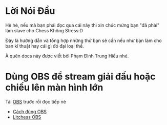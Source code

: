 # Lời Nói Đầu

Hè hè, nếu mà bạn phải đọc qua cái này thì xin chúc mừng bạn "đã phải" làm slave cho Chess Không Stress:D

Đây là hướng dẫn và tổng hợp những thứ bạn sẽ cần nếu như bạn làm cho ban kĩ thuật hay cái gì đó đại loại thế.

À quên docs này được viết bởi Phạm Đình Trung Hiếu nhé.

# Dùng OBS để stream giải đấu hoặc chiếu lên màn hình lớn

Tải [OBS](https://obsproject.com/) trước rồi đọc tiếp nè

* [Cách đùng OBS](./OBS/obscoban.md)
* [Litchess OBS](https://github.com/hieupham1103/OBS-lichess-stream)